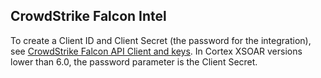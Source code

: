 ## CrowdStrike Falcon Intel
To create a Client ID and Client Secret (the password for the integration), see [CrowdStrike Falcon API Client and keys](https://falcon.crowdstrike.com/support/api-clients-and-keys).
In Cortex XSOAR versions lower than 6.0, the password parameter is the Client Secret.

